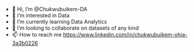 - 👋 Hi, I’m @Chukwubuikem-DA
- 👀 I’m interested in Data
- 🌱 I’m currently learning Data Analytics
- 💞️ I’m looking to collaborate on datasets of any kind
- 📫 How to reach me https://www.linkedin.com/in/chukwubuikem-ohia-3a3b0226

<!---
Chukwubuikem-DA/Chukwubuikem-DA is a ✨ special ✨ repository because its `README.md` (this file) appears on your GitHub profile.
You can click the Preview link to take a look at your changes.
--->
